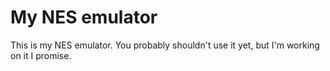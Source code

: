 My NES emulator
===============

This is my NES emulator. You probably shouldn't use it yet, but I'm working on it I promise.